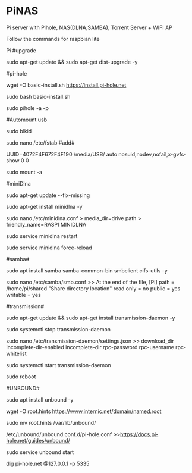 # PiNAS
Pi server with Pihole, NAS(DLNA,SAMBA), Torrent Server + WIFI AP


Follow the commands for raspbian lite

Pi
#upgrade

sudo apt-get update && sudo apt-get dist-upgrade -y

#pi-hole

wget -O basic-install.sh https://install.pi-hole.net

sudo bash basic-install.sh

sudo pihole -a -p

#Automount usb

sudo blkid

sudo nano /etc/fstab
#add#

UUID=4072F4F672F4F190  /media/USB/  auto nosuid,nodev,nofail,x-gvfs-show 0 0

sudo mount -a

#miniDlna

sudo apt-get update --fix-missing

sudo apt-get install minidlna -y

sudo nano /etc/minidlna.conf                              > media_dir=drive path
							  > friendly_name=RASPI MINIDLNA
							  
sudo service minidlna restart

sudo service minidlna force-reload

#samba#

sudo apt install samba samba-common-bin smbclient cifs-utils -y

sudo nano /etc/samba/smb.conf >> At the end of the file,
									[Pi]
										path = /home/pi/shared  "Share directory location" 
										read only = no
										public = yes
										writable = yes
										
								
#transmission#

sudo apt-get update && sudo apt-get install transmission-daemon -y

sudo systemctl stop transmission-daemon

sudo nano /etc/transmission-daemon/settings.json >> 
                                                    download_dir
                                                    incomplete-dir-enabled
                                                    incomplete-dir
                                                    rpc-password
                                                    rpc-username
                                                    rpc-whitelist
                                                    
                                                    
                                                    
sudo systemctl start transmission-daemon

sudo reboot
 
#UNBOUND# 

sudo apt install unbound -y

wget -O root.hints https://www.internic.net/domain/named.root

sudo mv root.hints /var/lib/unbound/
  
/etc/unbound/unbound.conf.d/pi-hole.conf      >>https://docs.pi-hole.net/guides/unbound/


sudo service unbound start


dig pi-hole.net @127.0.0.1 -p 5335

